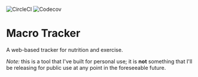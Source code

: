 ![CircleCI](https://img.shields.io/circleci/build/github/markormesher/macro-tracker)
![Codecov](https://img.shields.io/codecov/c/github/markormesher/macro-tracker)

# Macro Tracker

A web-based tracker for nutrition and exercise.

*Note:* this is a tool that I've built for personal use; it is **not** something that I'll be releasing for public use at any point in the foreseeable future.
